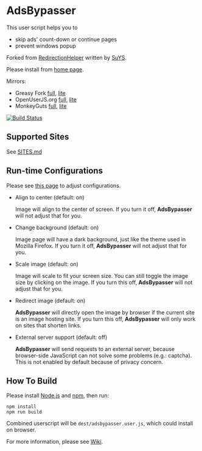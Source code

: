# AdsBypasser

This user script helps you to

* skip ads' count-down or continue pages
* prevent windows popup

Forked from [RedirectionHelper] written by [SuYS].

Please install from [home page][1].

Mirrors:

* Greasy Fork [full][2], [lite][3]
* OpenUserJS.org [full][4], [lite][5]
* MonkeyGuts [full][6], [lite][7]

[![Build Status][8]][9]


## Supported Sites

See [SITES.md](SITES.md)


## Run-time Configurations

Please see [this page][10] to adjust configurations.

* Align to center (default: on)

    Image will align to the center of screen.
    If you turn it off, **AdsBypasser** will not adjust that for you.

* Change background (default: on)

    Image page will have a dark background, just like the theme used in
    Mozilla Firefox.
    If you turn it off, **AdsBypasser** will not adjust that for you.

* Scale image (default: on)

    Image will scale to fit your screen size.
    You can still toggle the image size by clicking on the image.
    If you turn this off, **AdsBypasser** will not adjust that for you.

* Redirect image (default: on)

    **AdsBypasser** will directly open the image by browser if the
    current site is an image hosting site.
    If you turn this off, **AdsBypasser** will only work on sites that shorten links.

* External server support (default: off)

    **AdsBypasser** will send requests to an external server, because browser-side
    JavaScript can not solve some problems (e.g.: captcha).
    This is not enabled by default because of privacy concern.


## How To Build

Please install [Node.js] and [npm], then run:

```
npm install
npm run build
```

Combined userscript will be `dest/adsbypasser.user.js`, which could install on
browser.

For more information, please see [Wiki].


[1]: https://adsbypasser.github.io/
[2]: https://greasyfork.org/scripts/4881-adsbypasser
[3]: https://greasyfork.org/scripts/4882-adsbypasserlite
[4]: https://openuserjs.org/scripts/legnaleurc/AdsBypasser
[5]: https://openuserjs.org/scripts/legnaleurc/AdsBypasserLite
[6]: https://monkeyguts.com/code.php?id=439
[7]: https://monkeyguts.com/code.php?id=440
[8]: https://travis-ci.org/adsbypasser/adsbypasser.png?branch=master,develop
[9]: https://travis-ci.org/adsbypasser/adsbypasser
[10]: https://adsbypasser.github.io/configure.html
[Node.js]: http://nodejs.org/
[npm]: https://npmjs.org/
[RedirectionHelper]: http://userscripts.org/scripts/show/69797
[SuYS]: http://userscripts.org/users/SuYS
[Wiki]: https://github.com/adsbypasser/adsbypasser/wiki
